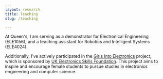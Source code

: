 ```yaml
---
layout: research
title: Teaching
slug: /teaching

---
```

<p>At Queen's, I am serving as a demonstrator for Electronical Engineering (ELE1056), and a teaching assistant for Robotics and Intelligent Systems (ELE4024).</p>
<p>Additionally, I've actively participated in the <a href="https://www.qub.ac.uk/schools/eeecs/News/GirlsIntoElectronics.html">Girls Into Electronics</a> project, which is sponsored by <a href="https://www.ukesf.org/">UK Electronics Skills Foundation</a>. This project aims to inspire and encourage female students to pursue studies in electronics engineering and computer science.</p>

<br />
<br />
